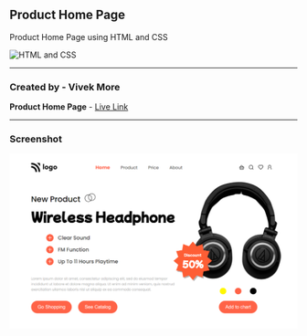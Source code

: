 ## Product Home Page

Product Home Page using HTML and CSS

![HTML and CSS](https://img.shields.io/badge/HTML-CSS-success)

---

### Created by - Vivek More

**Product Home Page** - [Live Link]()

---

### Screenshot

![Project Screenshot](./Screenshot.png)
